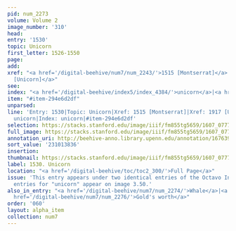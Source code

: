 ```yaml
---
pid: num_2273
volume: Volume 2
image_number: '310'
head:
entry: '1530'
topic: Unicorn
first_letter: 1526-1550
page:
add:
xref: "<a href='/digital-beehive/num7/num_2243/'>1515 [Montserrat]</a>|<a href='/digital-beehive/num8/num_2817/'>1917
  [Unicorn]</a>"
see:
index: "<a href='/digital-beehive/index5/index_4384/'>unicorn</a>|<a href='/digital-beehive/index5/index_4384/'>unicorn</a>"
item: "#item-294e6d2df"
unparsed:
line: 'Entry: 1530|Topic: Unicorn|Xref: 1515 [Montserrat]|Xref: 1917 [Unicorn]|Index:
  unicorn|Index: unicorn|#item-294e6d2df'
selection: https://stacks.stanford.edu/image/iiif/fm855tg5659/1607_0777/876,3836,2867,354/full/0/default.jpg
full_image: https://stacks.stanford.edu/image/iiif/fm855tg5659/1607_0777/full/full/0/default.jpg
annotation_uri: http://beehive-anno.library.upenn.edu/annotation/1676390994529
sort_value: '231013836'
insertion:
thumbnail: https://stacks.stanford.edu/image/iiif/fm855tg5659/1607_0777/876,3836,600,180/250,/0/default.jpg
label: 1530. Unicorn
location: "<a href='/digital-beehive/toc/toc2_300/'>Full Page</a>"
issue: 'This entry appears under two identical entries of the Octavo Index: two index
  entries for "unicorn" appear on image 3.50.'
also_in_entry: "<a href='/digital-beehive/num7/num_2274/'>Whale</a>|<a href='/digital-beehive/num7/num_2275/'>Cacao</a>|<a
  href='/digital-beehive/num7/num_2276/'>Gold's worth</a>"
order: '060'
layout: alpha_item
collection: num7
---
```

